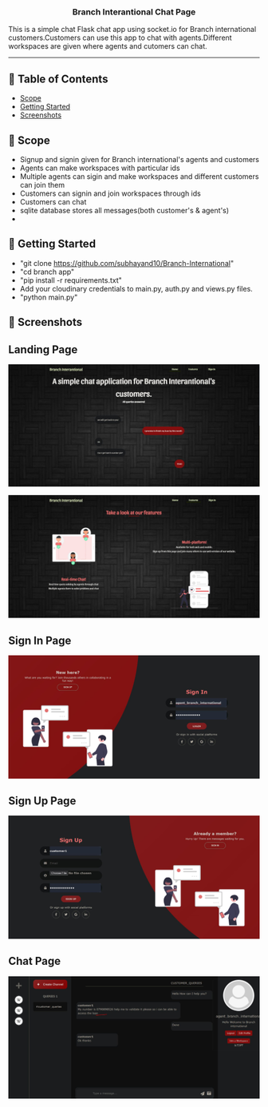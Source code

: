 <p align="center">
  <a href="" rel="noopener">
 <!--<img width="80" alt="readme" src="https://www.vhv.rs/dpng/d/219-2192268_samsung-bada-games-free-download-for-wave-chat.png">-->
</a>
</p>

<h3 align="center"> Branch Interantional Chat Page
    <br> 
</h3>


<p>This is a simple chat Flask chat app using socket.io for Branch international customers.Customers can use this app to chat with agents.Different workspaces are given where agents and cutomers can chat.</p>

---

## 📝 Table of Contents

- [Scope](#scope)
- [Getting Started](#getting_started)
- [Screenshots](#screenshots)


## 🚀 Scope <a name = "scope"></a>
- Signup and signin given for Branch international's agents and customers
- Agents can make workspaces with particular ids
- Multiple agents can sigin and make workspaces and different customers can join them
- Customers can signin and join workspaces through ids
- Customers can chat
- sqlite database stores all messages(both customer's & agent's)
- 


## 🏁 Getting Started <a name = "getting_started"></a>

- "git clone https://github.com/subhayand10/Branch-International"
- "cd branch app" 
- "pip install -r requirements.txt"
- Add your cloudinary credentials to main.py, auth.py and views.py files.
- "python main.py" 






## 🤳 Screenshots <a name = "screenshots"></a>


## Landing Page

![ss1](https://github.com/subhayand10/Branch-International/blob/master/screenshots/landing1.JPG)

![ss2](https://github.com/subhayand10/Branch-International/blob/master/screenshots/landing2.JPG)

## Sign In Page

![ss3](https://github.com/subhayand10/Branch-International/blob/master/screenshots/signin.JPG)

## Sign Up Page

![ss4](https://github.com/subhayand10/Branch-International/blob/master/screenshots/signup.JPG)

## Chat Page

![ss5](https://github.com/subhayand10/Branch-International/blob/master/screenshots/chatmainpage.JPG) 







